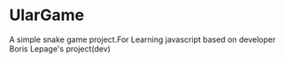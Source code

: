 # UlarGame
 A simple snake game project.For Learning javascript based on developer Boris Lepage's project(dev)
